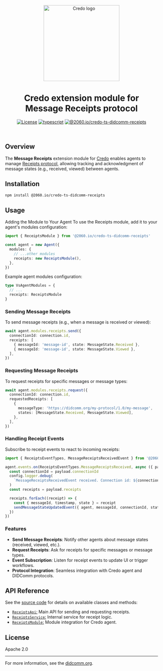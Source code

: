 <p align="center">
  <br />
  <img
    alt="Credo logo"
    src="https://github.com/openwallet-foundation/credo-ts/blob/c7886cb8377ceb8ee4efe8d264211e561a75072d/images/credo-logo.png"
    height="250px"
  />
</p>
<h1 align="center"><b>Credo extension module for Message Receipts protocol</b></h1>
<p align="center">
  <a
    href="https://raw.githubusercontent.com/openwallet-foundation/credo-ts-ext/main/LICENSE"
    ><img
      alt="License"
      src="https://img.shields.io/badge/License-Apache%202.0-blue.svg"
  /></a>
  <a href="https://www.typescriptlang.org/"
    ><img
      alt="typescript"
      src="https://img.shields.io/badge/%3C%2F%3E-TypeScript-%230074c1.svg"
  /></a>
    <a href="https://www.npmjs.com/package/credo-ts-didcomm-receipts"
    ><img
      alt="@2060.io/credo-ts-didcomm-receipts"
      src="https://img.shields.io/npm/v/@2060.io/credo-ts-didcomm-receipts"
  /></a>

</p>
<br />

## Overview

The **Message Receipts** extension module for [Credo](https://github.com/openwallet-foundation/credo-ts) enables agents to manage [Receipts protocol](https://didcomm.org/receipts/1.0/), allowing tracking and acknowledgment of message states (e.g., received, viewed) between agents.

## Installation

```bash
npm install @2060.io/credo-ts-didcomm-receipts
```

## Usage

Adding the Module to Your Agent
To use the Receipts module, add it to your agent's modules configuration:

```typescript
import { ReceiptsModule } from '@2060.io/credo-ts-didcomm-receipts'

const agent = new Agent({
  modules: {
    // ...other modules
    receipts: new ReceiptsModule(),
  },
})
```

Example agent modules configuration:

```typescript
type VsAgentModules = {
  // ...
  receipts: ReceiptsModule
}
```

### Sending Message Receipts

To send message receipts (e.g., when a message is received or viewed):

```typescript
await agent.modules.receipts.send({
  connectionId: connection.id,
  receipts: [
    { messageId: 'message-id', state: MessageState.Received },
    { messageId: 'message-id', state: MessageState.Viewed },
  ],
})
```

### Requesting Message Receipts

To request receipts for specific messages or message types:

```typescript
await agent.modules.receipts.request({
  connectionId: connection.id,
  requestedReceipts: [
    {
      messageType: 'https://didcomm.org/my-protocol/1.0/my-message',
      states: [MessageState.Received, MessageState.Viewed],
    },
  ],
})
```

### Handling Receipt Events

Subscribe to receipt events to react to incoming receipts:

```typescript
import { ReceiptsEventTypes, MessageReceiptsReceivedEvent } from '@2060.io/credo-ts-didcomm-receipts'

agent.events.on(ReceiptsEventTypes.MessageReceiptsReceived, async ({ payload }: MessageReceiptsReceivedEvent) => {
  const connectionId = payload.connectionId
  config.logger.debug(
    `MessageReceiptsReceivedEvent received. Connection id: ${connectionId}. Receipts: ${JSON.stringify(payload.receipts)}`,
  )
  const receipts = payload.receipts

  receipts.forEach((receipt) => {
    const { messageId, timestamp, state } = receipt
    sendMessageStateUpdatedEvent({ agent, messageId, connectionId, state, timestamp, config })
  })
})
```

### Features

- **Send Message Receipts**: Notify other agents about message states (received, viewed, etc.).
- **Request Receipts**: Ask for receipts for specific messages or message types.
- **Event Subscription**: Listen for receipt events to update UI or trigger workflows.
- **Protocol Integration**: Seamless integration with Credo agent and DIDComm protocols.

## API Reference

See the [source code](./src/) for details on available classes and methods:

- [`ReceiptsApi`:](./src/ReceiptsApi.ts) Main API for sending and requesting receipts.
- [`ReceiptsService`:](./src/services/ReceiptsService.ts) Internal service for receipt logic.
- [`ReceiptsModule`:](./src/ReceiptsModule.ts) Module integration for Credo agent.

## License

Apache 2.0

---

For more information, see the [didcomm.org](https://didcomm.org/receipts/1.0/).
